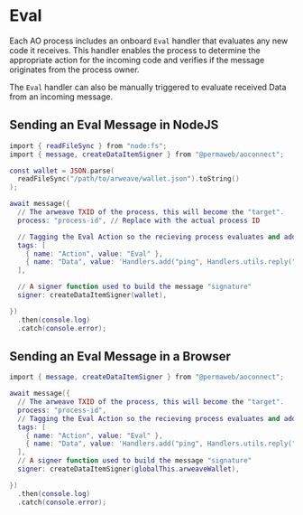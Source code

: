 # Eval 

Each AO process includes an onboard `Eval` handler that evaluates any new code it receives. This handler enables the process to determine the appropriate action for the incoming code and verifies if the message originates from the process owner.

The `Eval` handler can also be manually triggered to evaluate received Data from an incoming message.

## Sending an Eval Message in NodeJS
```lua
import { readFileSync } from "node:fs";
import { message, createDataItemSigner } from "@permaweb/aoconnect";

const wallet = JSON.parse(
  readFileSync("/path/to/arweave/wallet.json").toString()
);

await message({
  // The arweave TXID of the process, this will become the "target".
  process: "process-id", // Replace with the actual process ID

  // Tagging the Eval Action so the recieving process evaluates and adds the new Handler from the Data field.
  tags: [
    { name: "Action", value: "Eval" },
    { name: "Data", value: 'Handlers.add("ping", Handlers.utils.reply("pong"))' },
  ],

  // A signer function used to build the message "signature"
  signer: createDataItemSigner(wallet),

})
  .then(console.log)
  .catch(console.error);
```

## Sending an Eval Message in a Browser
```lua
import { message, createDataItemSigner } from "@permaweb/aoconnect";

await message({
  // The arweave TXID of the process, this will become the "target".
  process: "process-id",
  // Tagging the Eval Action so the recieving process evaluates and adds the new Handler from the Data field.
  tags: [
    { name: "Action", value: "Eval" },
    { name: "Data", value: 'Handlers.add("ping", Handlers.utils.reply("pong"))' },
  ],
  // A signer function used to build the message "signature"
  signer: createDataItemSigner(globalThis.arweaveWallet),

})
  .then(console.log)
  .catch(console.error);
```
